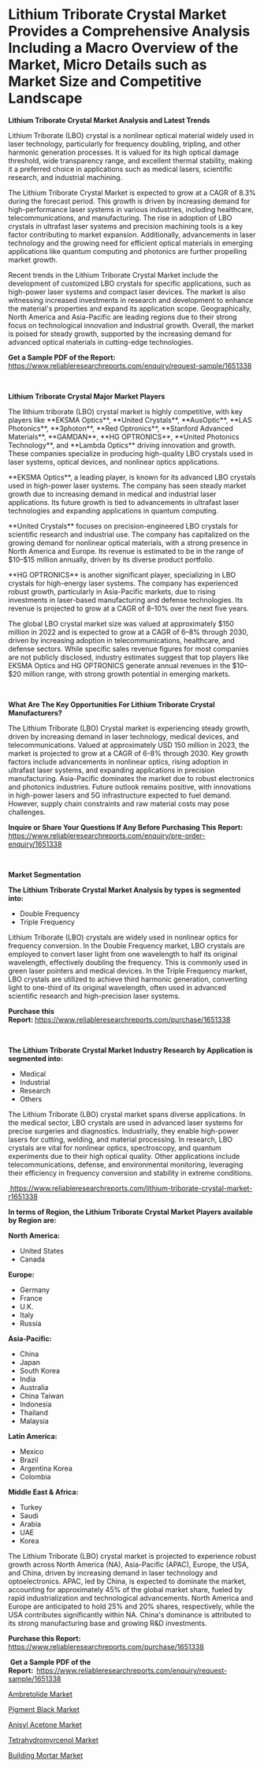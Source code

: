 <p><h1>Lithium Triborate Crystal Market Provides a Comprehensive Analysis Including a Macro Overview of the Market, Micro Details such as Market Size and Competitive Landscape</h1></p><p><strong>Lithium Triborate Crystal Market Analysis and Latest Trends</strong></p>
<p><p>Lithium Triborate (LBO) crystal is a nonlinear optical material widely used in laser technology, particularly for frequency doubling, tripling, and other harmonic generation processes. It is valued for its high optical damage threshold, wide transparency range, and excellent thermal stability, making it a preferred choice in applications such as medical lasers, scientific research, and industrial machining.</p><p>The Lithium Triborate Crystal Market is expected to grow at a CAGR of 8.3% during the forecast period. This growth is driven by increasing demand for high-performance laser systems in various industries, including healthcare, telecommunications, and manufacturing. The rise in adoption of LBO crystals in ultrafast laser systems and precision machining tools is a key factor contributing to market expansion. Additionally, advancements in laser technology and the growing need for efficient optical materials in emerging applications like quantum computing and photonics are further propelling market growth.</p><p>Recent trends in the Lithium Triborate Crystal Market include the development of customized LBO crystals for specific applications, such as high-power laser systems and compact laser devices. The market is also witnessing increased investments in research and development to enhance the material's properties and expand its application scope. Geographically, North America and Asia-Pacific are leading regions due to their strong focus on technological innovation and industrial growth. Overall, the market is poised for steady growth, supported by the increasing demand for advanced optical materials in cutting-edge technologies.</p></p>
<p><strong>Get a Sample PDF of the Report:&nbsp;</strong> <a href="https://www.reliableresearchreports.com/enquiry/request-sample/1651338?utm_campaign=36&utm_medium=2&utm_source=Github&utm_content=ia&utm_term=25012025&utm_id=lithium-triborate-crystal">https://www.reliableresearchreports.com/enquiry/request-sample/1651338</a></p>
<p>&nbsp;</p>
<p><strong>Lithium Triborate Crystal Major Market Players</strong></p>
<p><p>The lithium triborate (LBO) crystal market is highly competitive, with key players like **EKSMA Optics**, **United Crystals**, **AusOptic**, **LAS Photonics**, **3photon**, **Red Optronics**, **Stanford Advanced Materials**, **GAMDAN**, **HG OPTRONICS**, **United Photonics Technology**, and **Lambda Optics** driving innovation and growth. These companies specialize in producing high-quality LBO crystals used in laser systems, optical devices, and nonlinear optics applications.</p><p>**EKSMA Optics**, a leading player, is known for its advanced LBO crystals used in high-power laser systems. The company has seen steady market growth due to increasing demand in medical and industrial laser applications. Its future growth is tied to advancements in ultrafast laser technologies and expanding applications in quantum computing.</p><p>**United Crystals** focuses on precision-engineered LBO crystals for scientific research and industrial use. The company has capitalized on the growing demand for nonlinear optical materials, with a strong presence in North America and Europe. Its revenue is estimated to be in the range of $10–$15 million annually, driven by its diverse product portfolio.</p><p>**HG OPTRONICS** is another significant player, specializing in LBO crystals for high-energy laser systems. The company has experienced robust growth, particularly in Asia-Pacific markets, due to rising investments in laser-based manufacturing and defense technologies. Its revenue is projected to grow at a CAGR of 8–10% over the next five years.</p><p>The global LBO crystal market size was valued at approximately $150 million in 2022 and is expected to grow at a CAGR of 6–8% through 2030, driven by increasing adoption in telecommunications, healthcare, and defense sectors. While specific sales revenue figures for most companies are not publicly disclosed, industry estimates suggest that top players like EKSMA Optics and HG OPTRONICS generate annual revenues in the $10–$20 million range, with strong growth potential in emerging markets.</p></p>
<p>&nbsp;</p>
<p><strong>What Are The Key Opportunities For Lithium Triborate Crystal Manufacturers?</strong></p>
<p><p>The Lithium Triborate (LBO) Crystal market is experiencing steady growth, driven by increasing demand in laser technology, medical devices, and telecommunications. Valued at approximately USD 150 million in 2023, the market is projected to grow at a CAGR of 6-8% through 2030. Key growth factors include advancements in nonlinear optics, rising adoption in ultrafast laser systems, and expanding applications in precision manufacturing. Asia-Pacific dominates the market due to robust electronics and photonics industries. Future outlook remains positive, with innovations in high-power lasers and 5G infrastructure expected to fuel demand. However, supply chain constraints and raw material costs may pose challenges.</p></p>
<p><strong>Inquire or Share Your Questions If Any Before Purchasing This Report:</strong> <a href="https://www.reliableresearchreports.com/enquiry/pre-order-enquiry/1651338?utm_campaign=36&utm_medium=2&utm_source=Github&utm_content=ia&utm_term=25012025&utm_id=lithium-triborate-crystal">https://www.reliableresearchreports.com/enquiry/pre-order-enquiry/1651338</a></p>
<p>&nbsp;</p>
<p><strong>Market Segmentation</strong></p>
<p><strong>The Lithium Triborate Crystal Market Analysis by types is segmented into:</strong></p>
<p><ul><li>Double Frequency</li><li>Triple Frequency</li></ul></p>
<p><p>Lithium Triborate (LBO) crystals are widely used in nonlinear optics for frequency conversion. In the Double Frequency market, LBO crystals are employed to convert laser light from one wavelength to half its original wavelength, effectively doubling the frequency. This is commonly used in green laser pointers and medical devices. In the Triple Frequency market, LBO crystals are utilized to achieve third harmonic generation, converting light to one-third of its original wavelength, often used in advanced scientific research and high-precision laser systems.</p></p>
<p><strong>Purchase this Report:&nbsp;</strong><a href="https://www.reliableresearchreports.com/purchase/1651338?utm_campaign=36&utm_medium=2&utm_source=Github&utm_content=ia&utm_term=25012025&utm_id=lithium-triborate-crystal">https://www.reliableresearchreports.com/purchase/1651338</a></p>
<p>&nbsp;</p>
<p><strong>The Lithium Triborate Crystal Market Industry Research by Application is segmented into:</strong></p>
<p><ul><li>Medical</li><li>Industrial</li><li>Research</li><li>Others</li></ul></p>
<p><p>The Lithium Triborate (LBO) crystal market spans diverse applications. In the medical sector, LBO crystals are used in advanced laser systems for precise surgeries and diagnostics. Industrially, they enable high-power lasers for cutting, welding, and material processing. In research, LBO crystals are vital for nonlinear optics, spectroscopy, and quantum experiments due to their high optical quality. Other applications include telecommunications, defense, and environmental monitoring, leveraging their efficiency in frequency conversion and stability in extreme conditions.</p></p>
<p><a href="https://www.reliableresearchreports.com/lithium-triborate-crystal-market-r1651338?utm_campaign=36&utm_medium=2&utm_source=Github&utm_content=ia&utm_term=25012025&utm_id=lithium-triborate-crystal">&nbsp;https://www.reliableresearchreports.com/lithium-triborate-crystal-market-r1651338</a></p>
<p><strong>In terms of Region, the Lithium Triborate Crystal Market Players available by Region are:</strong></p>
<p>
    <p> <strong> North America: </strong>
        <ul>
            <li>United States</li>
            <li>Canada</li>
        </ul>
        </p> 
    <p> <strong> Europe: </strong>
        <ul>
            <li>Germany</li>
            <li>France</li>
            <li>U.K.</li>
            <li>Italy</li>
            <li>Russia</li>
        </ul>
        </p> 
    <p> <strong> Asia-Pacific: </strong>
        <ul>
            <li>China</li>
            <li>Japan</li>
            <li>South Korea</li>
            <li>India</li>
            <li>Australia</li>
            <li>China Taiwan</li>
            <li>Indonesia</li>
            <li>Thailand</li>
            <li>Malaysia</li>
        </ul>
        </p> 
    <p> <strong> Latin America: </strong>
        <ul>
            <li>Mexico</li>
            <li>Brazil</li>
            <li>Argentina Korea</li>
            <li>Colombia</li>
        </ul>
        </p> 
    <p> <strong> Middle East & Africa: </strong>
        <ul>
            <li>Turkey</li>
            <li>Saudi</li>
            <li>Arabia</li>
            <li>UAE</li>
            <li>Korea</li>
        </ul>
    </p>
    </p>
<p><p>The Lithium Triborate (LBO) crystal market is projected to experience robust growth across North America (NA), Asia-Pacific (APAC), Europe, the USA, and China, driven by increasing demand in laser technology and optoelectronics. APAC, led by China, is expected to dominate the market, accounting for approximately 45% of the global market share, fueled by rapid industrialization and technological advancements. North America and Europe are anticipated to hold 25% and 20% shares, respectively, while the USA contributes significantly within NA. China's dominance is attributed to its strong manufacturing base and growing R&D investments.</p></p>
<p><strong>Purchase this Report: </strong><a href="https://www.reliableresearchreports.com/purchase/1651338?utm_campaign=36&utm_medium=2&utm_source=Github&utm_content=ia&utm_term=25012025&utm_id=lithium-triborate-crystal">https://www.reliableresearchreports.com/purchase/1651338</a></p>
<p>&nbsp;<strong>Get a Sample PDF of the Report:&nbsp;&nbsp;</strong><a href="https://www.reliableresearchreports.com/enquiry/request-sample/1651338?utm_campaign=36&utm_medium=2&utm_source=Github&utm_content=ia&utm_term=25012025&utm_id=lithium-triborate-crystal">https://www.reliableresearchreports.com/enquiry/request-sample/1651338</a></p>
<p><strong></strong></p>
<p><p><a href="https://github.com/reitalippman962/Market-Research-Report-List-1/blob/main/ambretolide-market.md?utm_campaign=36&utm_medium=2&utm_source=Github&utm_content=ia&utm_term=25012025&utm_id=lithium-triborate-crystal">Ambretolide Market</a></p><p><a href="https://github.com/SanjidaKhan901/Market-Research-Report-List-1/blob/main/pigment-black-market.md?utm_campaign=36&utm_medium=2&utm_source=Github&utm_content=ia&utm_term=25012025&utm_id=lithium-triborate-crystal">Pigment Black Market</a></p><p><a href="https://github.com/cheryjhonson/Market-Research-Report-List-1/blob/main/anisyl-acetone-market.md?utm_campaign=36&utm_medium=2&utm_source=Github&utm_content=ia&utm_term=25012025&utm_id=lithium-triborate-crystal">Anisyl Acetone Market</a></p><p><a href="https://github.com/dierdrecrichton210/Market-Research-Report-List-1/blob/main/tetrahydromyrcenol-market.md?utm_campaign=36&utm_medium=2&utm_source=Github&utm_content=ia&utm_term=25012025&utm_id=lithium-triborate-crystal">Tetrahydromyrcenol Market</a></p><p><a href="https://github.com/AngelaWalsh696/Market-Research-Report-List-1/blob/main/building-mortar-market.md?utm_campaign=36&utm_medium=2&utm_source=Github&utm_content=ia&utm_term=25012025&utm_id=lithium-triborate-crystal">Building Mortar Market</a></p></p>